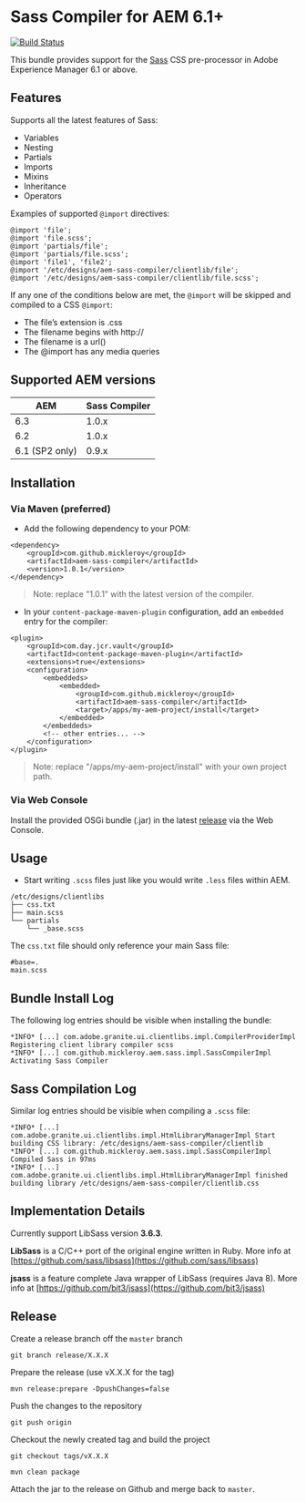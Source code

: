 # Sass Compiler for AEM 6.1+

[![Build Status](https://travis-ci.org/mickleroy/aem-sass-compiler.svg?branch=master)](https://travis-ci.org/mickleroy/aem-sass-compiler)

This bundle provides support for the [Sass](http://sass-lang.com/) CSS pre-processor in Adobe Experience Manager 6.1 or above.

## Features

Supports all the latest features of Sass:
* Variables
* Nesting
* Partials
* Imports
* Mixins
* Inheritance
* Operators

Examples of supported `@import` directives:
```
@import 'file';
@import 'file.scss';
@import 'partials/file';
@import 'partials/file.scss';
@import 'file1', 'file2';
@import '/etc/designs/aem-sass-compiler/clientlib/file';
@import '/etc/designs/aem-sass-compiler/clientlib/file.scss';
```

If any one of the conditions below are met, the `@import` will be skipped and compiled to a CSS `@import`:

* The file’s extension is .css
* The filename begins with http://
* The filename is a url()
* The @import has any media queries

## Supported AEM versions

| AEM | Sass Compiler |
|--|--|
| 6.3 | 1.0.x |
| 6.2 | 1.0.x |
| 6.1 (SP2 only) | 0.9.x |

## Installation

### Via Maven (preferred)

* Add the following dependency to your POM:
```
<dependency>
    <groupId>com.github.mickleroy</groupId>
    <artifactId>aem-sass-compiler</artifactId>
    <version>1.0.1</version>
</dependency>
```
> Note: replace "1.0.1" with the latest version of the compiler.

* In your `content-package-maven-plugin` configuration, add an `embedded` entry for the compiler:
```
<plugin>
    <groupId>com.day.jcr.vault</groupId>
    <artifactId>content-package-maven-plugin</artifactId>
    <extensions>true</extensions>
    <configuration>
        <embeddeds>
            <embedded>
                <groupId>com.github.mickleroy</groupId>
                <artifactId>aem-sass-compiler</artifactId>
                <target>/apps/my-aem-project/install</target>
            </embedded>
        </embeddeds>
        <!-- other entries... -->
    </configuration>
</plugin>
```
> Note: replace "/apps/my-aem-project/install" with your own project path.

### Via Web Console

Install the provided OSGi bundle (.jar) in the latest [release](https://github.com/mickleroy/aem-sass-compiler/releases)
via the Web Console.


## Usage

* Start writing `.scss` files just like you would write `.less` files within AEM.
```
/etc/designs/clientlibs
├── css.txt
├── main.scss
└── partials
    └── _base.scss

```
The `css.txt` file should only reference your main Sass file:
```
#base=.
main.scss
```

## Bundle Install Log

The following log entries should be visible when installing the bundle:

```
*INFO* [...] com.adobe.granite.ui.clientlibs.impl.CompilerProviderImpl Registering client library compiler scss
*INFO* [...] com.github.mickleroy.aem.sass.impl.SassCompilerImpl Activating Sass Compiler
```

## Sass Compilation Log

Similar log entries should be visible when compiling a `.scss` file:

```
*INFO* [...] com.adobe.granite.ui.clientlibs.impl.HtmlLibraryManagerImpl Start building CSS library: /etc/designs/aem-sass-compiler/clientlib
*INFO* [...] com.github.mickleroy.aem.sass.impl.SassCompilerImpl Compiled Sass in 97ms
*INFO* [...] com.adobe.granite.ui.clientlibs.impl.HtmlLibraryManagerImpl finished building library /etc/designs/aem-sass-compiler/clientlib.css
```

## Implementation Details

Currently support LibSass version **3.6.3**.

**LibSass** is a C/C++ port of the original engine written in Ruby.
More info at [https://github.com/sass/libsass](https://github.com/sass/libsass)

**jsass** is a feature complete Java wrapper of LibSass (requires Java 8).
More info at [https://github.com/bit3/jsass](https://github.com/bit3/jsass)

## Release

Create a release branch off the `master` branch
```
git branch release/X.X.X
```

Prepare the release (use vX.X.X for the tag)
```
mvn release:prepare -DpushChanges=false
```

Push the changes to the repository
```
git push origin
```

Checkout the newly created tag and build the project
```
git checkout tags/vX.X.X
```

```
mvn clean package
```

Attach the jar to the release on Github and merge back to `master`.
